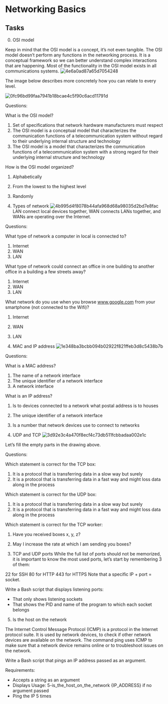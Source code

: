 # Networking Basics

## Tasks

0. OSI model

Keep in mind that the OSI model is a concept, it’s not even tangible. The OSI model doesn’t perform any functions in the networking process. It is a conceptual framework so we can better understand complex interactions that are happening. Most of the functionality in the OSI model exists in all communications systems.
![4e6a0ad87a65d7054248](https://user-images.githubusercontent.com/107968573/218916007-d1c0bc6d-366c-426f-842a-da1672cbd569.png)

The image below describes more concretely how you can relate to every level.

![0fc96bd99faa7941b18bcae4c5f90c6acd11791d](https://user-images.githubusercontent.com/107968573/218916077-cd09df29-8609-4774-b906-8fd66982c442.jpg)

Questions:

What is the OSI model?

  1. Set of specifications that network hardware manufacturers must respect
  2. The OSI model is a conceptual model that characterizes the communication functions of a      telecommunication system without regard to their underlying internal structure and technology
  3. The OSI model is a model that characterizes the communication functions of a telecommunication system with a strong regard for their underlying internal structure and technology

How is the OSI model organized?

  1. Alphabetically
  2. From the lowest to the highest level
  3. Randomly

1. Types of network
![4b995d4f8078b44afa968d68a98035d2bd7e8fac](https://user-images.githubusercontent.com/107968573/218916381-5e6d4774-922b-4793-badd-d3adf95dc67a.jpg)
LAN connect local devices together, WAN connects LANs together, and WANs are operating over the Internet.

Questions:

What type of network a computer in local is connected to?

  1. Internet
  2. WAN
  3. LAN
  
What type of network could connect an office in one building to another office in a building a few streets away?

  1. Internet
  2. WAN
  3. LAN
 
What network do you use when you browse www.google.com from your smartphone (not connected to the Wifi)?

  1. Internet
  2. WAN
  3. LAN
  
2. MAC and IP address
![1e348ba3bcbb094b02922f821ffeb3d8c5438b7b](https://user-images.githubusercontent.com/107968573/218916537-361e63cd-4c43-4f2d-b670-66da069f1e7e.jpg)

Questions:

What is a MAC address?

  1. The name of a network interface
  2. The unique identifier of a network interface
  3. A network interface
  
What is an IP address?

  1. Is to devices connected to a network what postal address is to houses
  2. The unique identifier of a network interface
  3. Is a number that network devices use to connect to networks

3. UDP and TCP
![3d92e3c4a470f8ecf4c73db511fcbbadaa002e1c](https://user-images.githubusercontent.com/107968573/218916643-427f1d6b-65d0-4c22-a95c-bed56943c3bc.jpg)

Let’s fill the empty parts in the drawing above.

Questions:

Which statement is correct for the TCP box:
  1. It is a protocol that is transferring data in a slow way but surely
  2. It is a protocol that is transferring data in a fast way and might loss data along in the process

Which statement is correct for the UDP box:
  1. It is a protocol that is transferring data in a slow way but surely
  2. It is a protocol that is transferring data in a fast way and might loss data along in the process

Which statement is correct for the TCP worker:
  1. Have you received boxes x, y, z?
  2. May I increase the rate at which I am sending you boxes?


4. TCP and UDP ports
While the full list of ports should not be memorized, it is important to know the most used ports, let’s start by remembering 3 of them:

22 for SSH
80 for HTTP
443 for HTTPS
Note that a specific IP + port = socket.

Write a Bash script that displays listening ports:

  + That only shows listening sockets
  + That shows the PID and name of the program to which each socket belongs

5. Is the host on the network

The Internet Control Message Protocol (ICMP) is a protocol in the Internet protocol suite. It is used by network devices, to check if other network devices are available on the network. The command ping uses ICMP to make sure that a network device remains online or to troubleshoot issues on the network.

Write a Bash script that pings an IP address passed as an argument.

Requirements:

  + Accepts a string as an argument
  + Displays Usage: 5-is_the_host_on_the_network {IP_ADDRESS} if no argument passed
  + Ping the IP 5 times
